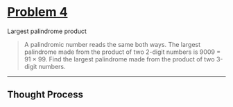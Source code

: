 # [Problem 4](https://projecteuler.net/problem=4)

Largest palindrome product

>A palindromic number reads the same both ways. The largest palindrome made from the product of two 2-digit numbers is 9009 = 91 × 99.
>Find the largest palindrome made from the product of two 3-digit numbers.

---

## Thought Process